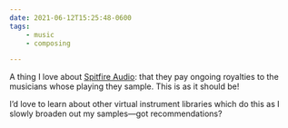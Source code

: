 ```yaml
---
date: 2021-06-12T15:25:48-0600
tags:
    - music
    - composing

---
```


A thing I love about [Spitfire Audio][spitfire]: that they pay ongoing royalties to the musicians whose playing they sample. This is as it should be!

[spitfire]: https://www.spitfireaudio.com

I’d love to learn about other virtual instrument libraries which do this as I slowly broaden out my samples—got recommendations?